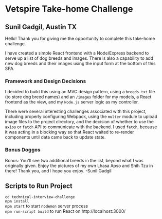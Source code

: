 # Vetspire Take-home Challenge
## Sunil Gadgil, Austin TX

Hello! Thank you for giving me the opportunity to complete this take-home challenge.

I have created a simple React frontend with a Node/Express backend to serve up a list of dog breeds and images. There is also a capability to add new dog breeds and their images using the input form at the bottom of this SPA.

### Framework and Design Decisions
I decided to build this using an MVC design pattern, using a `breeds.txt` file (to store dog breed names) and an `/images` folder for my models, a React frontend as the view, and my `Node.js` server logic as my controller.

There were several interesting challenges associated with this project, including properly configuring Webpack, using the `multer` module to upload image files to the project directory, and the decision of whether to use the `axios` or `fetch` API to communicate with the backend. I used `fetch`, because it was acting in a blocking way so that React waited to re-render components until data came back to update state. 

### Bonus Doggos
Bonus: You'll see two additional breeds in the list, beyond what I was originally given. Enjoy the pictures of my own Lhasa Apso and Shih Tzu in there! Thank you, and I hope you enjoy. -Sunil Gadgil

## Scripts to Run Project
`cd technical-interview-challenge` <br>
`npm install` <br>
`npm start` to start `nodemon` server process <br>
`npm run-script build` to run React on http://localhost:3000/ <br>
